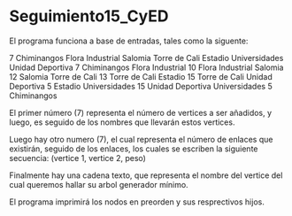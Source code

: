 # Seguimiento15_CyED

El programa funciona a base de entradas, tales como la siguente:

7
Chiminangos
Flora Industrial
Salomia
Torre de Cali
Estadio
Universidades
Unidad Deportiva
7
Chiminangos
Flora Industrial
10
Flora Industrial
Salomia
12
Salomia
Torre de Cali
13
Torre de Cali
Estadio
15
Torre de Cali
Unidad Deportiva
5
Estadio
Universidades
15
Unidad Deportiva
Universidades
5
Chiminangos

El primer número (7) representa el número de vertices a ser añadidos, y luego, es seguido de los nombres que llevarán estos vertices.

Luego hay otro numero (7), el cual representa el número de enlaces que existirán, seguido  de los enlaces, los cuales se escriben la siguiente secuencia: (vertice 1, vertice 2, peso)

Finalmente hay una cadena texto, que representa el nombre del vertice del cual queremos hallar su arbol generador mínimo.

El programa imprimirá los nodos en preorden y sus resprectivos hijos.
